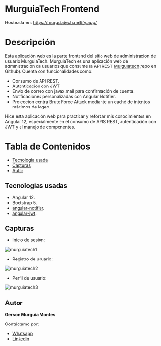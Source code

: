 # MurguiaTech Frontend
  Hosteada en: https://murguiatech.netlify.app/

# Descripción
  Esta aplicación web es la parte frontend del sitio web de administracion de usuario MurguiaTech.
  MurguiaTech es una aplicación web de administracion de usuarios que consume la API REST [Murguiatech](https://github.com/Gerson-Murguia/Murguia-Tech-Backend)(repo en Github).
  Cuenta con funcionalidades como:
  - Consumo de API REST.
  - Autenticacion con JWT.
  - Envio de correo con javax.mail para confirmación de cuenta.
  - Notificaciones personalizadas con Angular Notifier.
  - Proteccion contra Brute Force Attack mediante un caché de intentos máximos de logeo.
   
  Hice esta aplicación web para practicar y reforzar mis conocimientos en Angular 12, especialmente en el consumo de APIS REST, autenticación con JWT y el manejo de componentes.
  
# Tabla de Contenidos
  - [Tecnologia usada](https://github.com/Gerson-Murguia/Murguia-Tech-Frontend#tecnologias-usadas)
  - [Capturas](https://github.com/Gerson-Murguia/Murguia-Tech-Frontend#capturas)
  - [Autor](https://github.com/Gerson-Murguia/Murguia-Tech-Frontend#autor) 

## Tecnologias usadas
  - Angular 12.
  - Bootstrap 5.
  - [angular-notifier](https://www.npmjs.com/package/angular-notifier).
  - [angular-jwt](https://www.npmjs.com/package/@auth0/angular-jwt).
  
## Capturas
  - Inicio de sesión:
  
![murguiatech1](https://user-images.githubusercontent.com/76268781/156947973-ef7dd72f-1f26-4362-9bb6-5e6899cc45d7.png)

  - Registro de usuario:
  
![murguiatech2](https://user-images.githubusercontent.com/76268781/156948008-66925c1f-d806-4a50-9f82-dfa872594344.png)

  - Perfil de usuario:
  
  ![murguiatech3](https://user-images.githubusercontent.com/76268781/156948036-565336d6-fbd0-491d-8771-baf02317577a.png)

## Autor
**Gerson Murguia Montes**

Contáctame por:
- [Whatsapp](https://wa.me/51960904798)
- [Linkedin](https://www.linkedin.com/in/gersonmurguia/)
